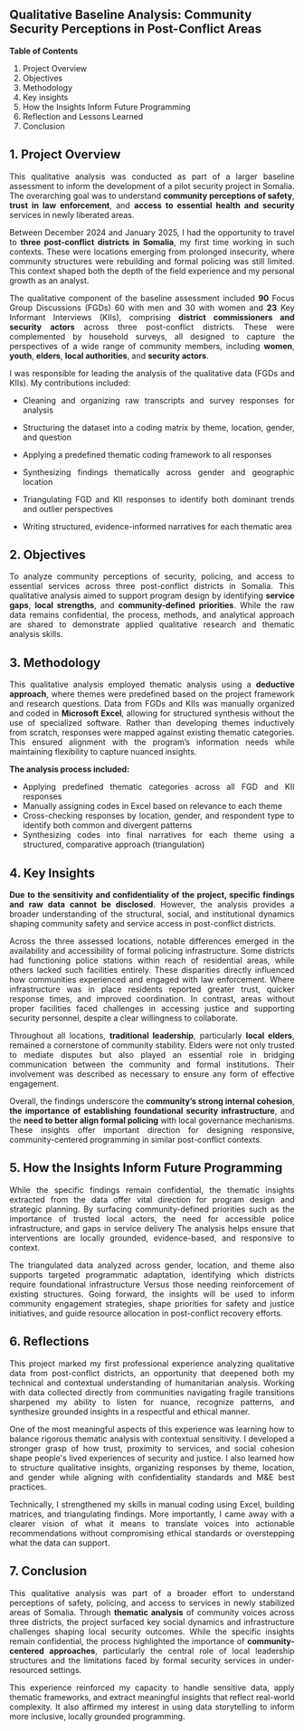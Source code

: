 **Qualitative Baseline Analysis: Community Security Perceptions in Post-Conflict Areas**
--
**Table of Contents**
1. Project Overview
2. Objectives
3. Methodology
4. Key insights
5. How the Insights Inform Future Programming
6. Reflection and Lessons Learned
7. Conclusion

**1. Project Overview**
--
<div align="justify">
  
This qualitative analysis was conducted as part of a larger baseline assessment to inform the development of a pilot security project in Somalia. 
The overarching goal was to understand **community perceptions of safety**, **trust in law enforcement**, and **access to essential health and security** services in newly liberated areas.

Between December 2024 and January 2025, I had the opportunity to travel to **three post-conflict districts in Somalia**, my first time working in such contexts. 
These were locations emerging from prolonged insecurity, where community structures were rebuilding and formal policing was still limited. 
This context shaped both the depth of the field experience and my personal growth as an analyst.

The qualitative component of the baseline assessment included **90** Focus Group Discussions (FGDs) 60 with men and 30 with women and **23** Key Informant Interviews (KIIs), 
comprising **district commissioners and security actors** across three post-conflict districts. These were complemented by household surveys, all designed to capture the perspectives
of a wide range of community members, including **women**, **youth**, **elders**, **local authorities**, and **security actors**.

I was responsible for leading the analysis of the qualitative data (FGDs and KIIs). My contributions included:

- Cleaning and organizing raw transcripts and survey responses for analysis

- Structuring the dataset into a coding matrix by theme, location, gender, and question

- Applying a predefined thematic coding framework to all responses

- Synthesizing findings thematically across gender and geographic location

- Triangulating FGD and KII responses to identify both dominant trends and outlier perspectives

- Writing structured, evidence-informed narratives for each thematic area
</div>

**2. Objectives**
--
<div align="justify">
  
To analyze community perceptions of security, policing, and access to essential services across three post-conflict districts in Somalia. 
This qualitative analysis aimed to support program design by identifying **service gaps**, **local strengths**, and **community-defined priorities**. 
While the raw data remains confidential, the process, methods, and analytical approach are shared to demonstrate applied qualitative research and thematic analysis skills.
</div>

**3. Methodology**
---
<div align="justify">
  
This qualitative analysis employed thematic analysis using a **deductive approach**, where themes were predefined based on the project framework and research questions. 
Data from FGDs and KIIs was manually organized and coded in **Microsoft Excel**, allowing for structured synthesis without the use of specialized software.
Rather than developing themes inductively from scratch, responses were mapped against existing thematic categories. This ensured alignment with the program’s information needs 
while maintaining flexibility to capture nuanced insights.

**The analysis process included:**
- Applying predefined thematic categories across all FGD and KII responses
- Manually assigning codes in Excel based on relevance to each theme
- Cross-checking responses by location, gender, and respondent type to identify both common and divergent patterns
- Synthesizing codes into final narratives for each theme using a structured, comparative approach (triangulation)
</div>

**4. Key Insights**
--
<div align="justify">

**Due to the sensitivity and confidentiality of the project, specific findings and raw data cannot be disclosed**.
However, the analysis provides a broader understanding of the structural, social, and institutional dynamics shaping community safety
and service access in post-conflict districts.

Across the three assessed locations, notable differences emerged in the availability and accessibility of formal policing infrastructure. 
Some districts had functioning police stations within reach of residential areas, while others lacked such facilities entirely. 
These disparities directly influenced how communities experienced and engaged with law enforcement. Where infrastructure was in place
residents reported greater trust, quicker response times, and improved coordination. In contrast, areas without proper facilities faced challenges 
in accessing justice and supporting security personnel, despite a clear willingness to collaborate.

Throughout all locations, **traditional leadership**, particularly **local elders**, remained a cornerstone of community stability. 
Elders were not only trusted to mediate disputes but also played an essential role in bridging communication between the community and formal institutions. 
Their involvement was described as necessary to ensure any form of effective engagement.

Overall, the findings underscore the **community’s strong internal cohesion**, **the importance of establishing foundational security infrastructure**, 
and the **need to better align formal policing** with local governance mechanisms. 
These insights offer important direction for designing responsive, community-centered programming in similar post-conflict contexts.
</div>

**5. How the Insights Inform Future Programming**
--
<div align="justify">
  
While the specific findings remain confidential, the thematic insights extracted from the data offer vital direction for program design and strategic planning. 
By surfacing community-defined priorities such as the importance of trusted local actors, the need for accessible police infrastructure, and gaps in service delivery 
The analysis helps ensure that interventions are locally grounded, evidence-based, and responsive to context.

The triangulated data analyzed across gender, location, and theme also supports targeted programmatic adaptation, identifying which districts require foundational infrastructure 
Versus those needing reinforcement of existing structures. Going forward, the insights will be used to inform community engagement strategies, shape priorities for safety and justice initiatives, 
and guide resource allocation in post-conflict recovery efforts.
</div>

**6. Reflections**
--
<div align="justify">
  
This project marked my first professional experience analyzing qualitative data from post-conflict districts, an opportunity that deepened both my technical and contextual understanding of humanitarian analysis.
Working with data collected directly from communities navigating fragile transitions sharpened my ability to listen for nuance, recognize patterns, and synthesize grounded insights in a respectful and ethical manner.

One of the most meaningful aspects of this experience was learning how to balance rigorous thematic analysis with contextual sensitivity. I developed a stronger grasp of how trust, proximity to services, 
and social cohesion shape people's lived experiences of security and justice. I also learned how to structure qualitative insights, organizing responses by theme, location, and gender 
while aligning with confidentiality standards and M&E best practices.

Technically, I strengthened my skills in manual coding using Excel, building matrices, and triangulating findings. More importantly, I came away with a clearer vision of what it means to translate voices into actionable recommendations 
without compromising ethical standards or overstepping what the data can support.
</div>

**7. Conclusion**
--
<div align="justify">
  
This qualitative analysis was part of a broader effort to understand perceptions of safety, policing, and access to services in newly stabilized areas of Somalia. 
Through **thematic analysis** of community voices across three districts, the project surfaced key social dynamics and infrastructure challenges shaping local security outcomes.
While the specific insights remain confidential, the process highlighted the importance of **community-centered approaches**, particularly the central role of local leadership structures 
and the limitations faced by formal security services in under-resourced settings.

This experience reinforced my capacity to handle sensitive data, apply thematic frameworks, and extract meaningful insights that reflect real-world complexity. 
It also affirmed my interest in using data storytelling to inform more inclusive, locally grounded programming.
</div>
